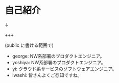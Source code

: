 # 自己紹介
↓

+++

(public に書ける範囲で)
- george: NW系部署のプロダクトエンジニア。
- yoshiya: NW系部署のプロダクトエンジニア。
- yi: クラウド系サービスのソフトウェアエンジニア。
- iwashi: 皆さんよくご存知ですね。
